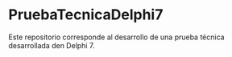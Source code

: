 # PruebaTecnicaDelphi7
Este repositorio corresponde al desarrollo de una prueba técnica desarrollada den Delphi 7.
